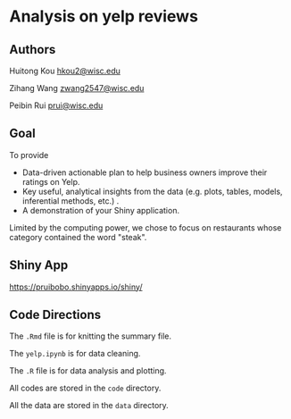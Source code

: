 # Analysis on yelp reviews

## Authors

Huitong Kou hkou2@wisc.edu

Zihang Wang zwang2547@wisc.edu

Peibin Rui prui@wisc.edu

## Goal

To provide

- Data-driven actionable plan to help business owners improve their ratings on Yelp. 
- Key useful, analytical insights from the data (e.g. plots, tables, models, inferential methods, etc.) .
- A demonstration of your Shiny application.

Limited by the computing power, we chose to focus on restaurants whose category contained the word "steak".

## Shiny App

https://pruibobo.shinyapps.io/shiny/

## Code Directions

The `.Rmd` file is for knitting the summary file.

The `yelp.ipynb`  is for data cleaning.

The `.R` file is for data analysis and plotting.

All codes are stored in the `code` directory.

All the data are stored in the `data` directory.









